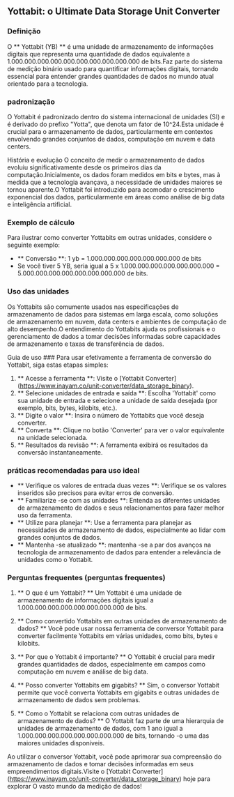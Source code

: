 ## Yottabit: o Ultimate Data Storage Unit Converter

### Definição
O ** Yottabit (YB) ** é uma unidade de armazenamento de informações digitais que representa uma quantidade de dados equivalente a 1.000.000.000.000.000.000.000.000.000.000 de bits.Faz parte do sistema de medição binário usado para quantificar informações digitais, tornando essencial para entender grandes quantidades de dados no mundo atual orientado para a tecnologia.

### padronização
O Yottabit é padronizado dentro do sistema internacional de unidades (SI) e é derivado do prefixo "Yotta", que denota um fator de 10^24.Esta unidade é crucial para o armazenamento de dados, particularmente em contextos envolvendo grandes conjuntos de dados, computação em nuvem e data centers.

História e evolução
O conceito de medir o armazenamento de dados evoluiu significativamente desde os primeiros dias da computação.Inicialmente, os dados foram medidos em bits e bytes, mas à medida que a tecnologia avançava, a necessidade de unidades maiores se tornou aparente.O Yottabit foi introduzido para acomodar o crescimento exponencial dos dados, particularmente em áreas como análise de big data e inteligência artificial.

### Exemplo de cálculo
Para ilustrar como converter Yottabits em outras unidades, considere o seguinte exemplo:
- ** Conversão **: 1 yb = 1.000.000.000.000.000.000.000 de bits
- Se você tiver 5 YB, seria igual a 5 x 1.000.000.000.000.000.000.000 = 5.000.000.000.000.000.000.000.000 de bits.

### Uso das unidades
Os Yottabits são comumente usados ​​nas especificações de armazenamento de dados para sistemas em larga escala, como soluções de armazenamento em nuvem, data centers e ambientes de computação de alto desempenho.O entendimento do Yottabits ajuda os profissionais e o gerenciamento de dados a tomar decisões informadas sobre capacidades de armazenamento e taxas de transferência de dados.

Guia de uso ###
Para usar efetivamente a ferramenta de conversão do Yottabit, siga estas etapas simples:
1. ** Acesse a ferramenta **: Visite o [Yottabit Converter] (https://www.inayam.co/unit-converter/data_storage_binary).
2. ** Selecione unidades de entrada e saída **: Escolha 'Yottabit' como sua unidade de entrada e selecione a unidade de saída desejada (por exemplo, bits, bytes, kilobits, etc.).
3. ** Digite o valor **: Insira o número de Yottabits que você deseja converter.
4. ** Converta **: Clique no botão 'Converter' para ver o valor equivalente na unidade selecionada.
5. ** Resultados da revisão **: A ferramenta exibirá os resultados da conversão instantaneamente.

### práticas recomendadas para uso ideal
- ** Verifique os valores de entrada duas vezes **: Verifique se os valores inseridos são precisos para evitar erros de conversão.
- ** Familiarize -se com as unidades **: Entenda as diferentes unidades de armazenamento de dados e seus relacionamentos para fazer melhor uso da ferramenta.
- ** Utilize para planejar **: Use a ferramenta para planejar as necessidades de armazenamento de dados, especialmente ao lidar com grandes conjuntos de dados.
- ** Mantenha -se atualizado **: mantenha -se a par dos avanços na tecnologia de armazenamento de dados para entender a relevância de unidades como o Yottabit.

### Perguntas frequentes (perguntas frequentes)

1. ** O que é um Yottabit? **
Um Yottabit é uma unidade de armazenamento de informações digitais igual a 1.000.000.000.000.000.000.000.000 de bits.

2. ** Como convertido Yottabits em outras unidades de armazenamento de dados? **
Você pode usar nossa ferramenta de conversor Yottabit para converter facilmente Yottabits em várias unidades, como bits, bytes e kilobits.

3. ** Por que o Yottabit é importante? **
O Yottabit é crucial para medir grandes quantidades de dados, especialmente em campos como computação em nuvem e análise de big data.

4. ** Posso converter Yottabits em gigabits? **
Sim, o conversor Yottabit permite que você converta Yottabits em gigabits e outras unidades de armazenamento de dados sem problemas.

5. ** Como o Yottabit se relaciona com outras unidades de armazenamento de dados? **
O Yottabit faz parte de uma hierarquia de unidades de armazenamento de dados, com 1 ano igual a 1.000.000.000.000.000.000.000.000 de bits, tornando -o uma das maiores unidades disponíveis.

Ao utilizar o conversor Yottabit, você pode aprimorar sua compreensão do armazenamento de dados e tomar decisões informadas em seus empreendimentos digitais.Visite o [Yottabit Converter] (https://www.inayam.co/unit-converter/data_storage_binary) hoje para explorar O vasto mundo da medição de dados!